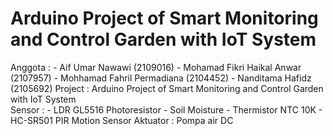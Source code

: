 # Arduino Project of Smart Monitoring and Control Garden with IoT System
Anggota   : - Aif Umar Nawawi (2109016)
            - Mohamad Fikri Haikal Anwar (2107957)
            - Mohhamad Fahril Permadiana (2104452)
            - Nanditama Hafidz (2105692)
Project   : Arduino Project of Smart Monitoring and Control Garden with IoT System            
Sensor    : - LDR GL5516 Photoresistor
            - Soil Moisture
            - Thermistor NTC 10K
            - HC-SR501 PIR Motion Sensor
Aktuator  : Pompa air DC
